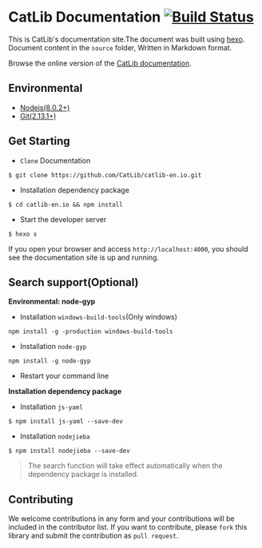 # CatLib Documentation [![Build Status](https://www.travis-ci.org/CatLib/catlib-en.io.svg?branch=1.4)](https://www.travis-ci.org/CatLib/catlib-en.io)

This is CatLib's documentation site.The document was built using [hexo](http://hexo.io/). Document content in the `source` folder, Written in Markdown format.

Browse the online version of the [CatLib documentation](https://catlib.io).

## Environmental

- [Nodejs(8.0.2+)](https://nodejs.org/en/)
- [Git(2.13.1+)](https://nodejs.org/en/)

## Get Starting

- `Clone` Documentation

```shell
$ git clone https://github.com/CatLib/catlib-en.io.git
```

- Installation dependency package

```shell
$ cd catlib-en.io && npm install
```

- Start the developer server

```shell
$ hexo s
```

If you open your browser and access `http://localhost:4000`, you should see the documentation site is up and running.

## Search support(Optional)

**Environmental: node-gyp**

- Installation `windows-build-tools`(Only windows)

```shell
npm install -g -production windows-build-tools
```

- Installation `node-gyp`

```shell
npm install -g node-gyp
```

- Restart your command line

**Installation dependency package**

- Installation `js-yaml`

```shell
$ npm install js-yaml --save-dev
```

- Installation `nodejieba`

```shell
$ npm install nodejieba --save-dev
```

> The search function will take effect automatically when the dependency package is installed.

## Contributing

We welcome contributions in any form and your contributions will be included in the contributor list. If you want to contribute, please `fork` this library and submit the contribution as `pull request`.
